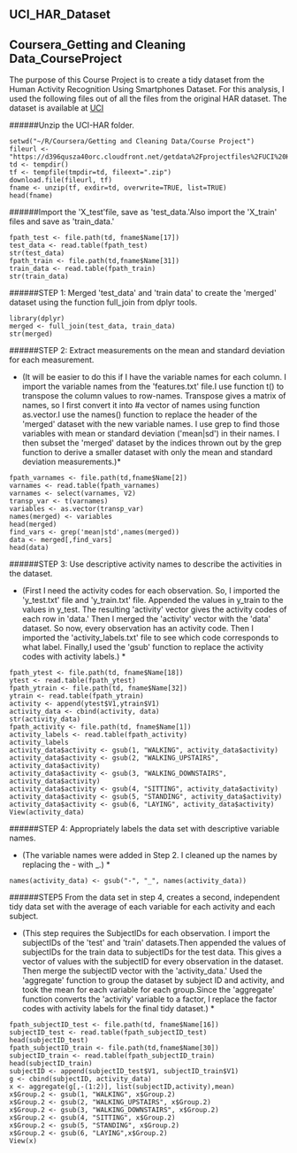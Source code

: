 ## UCI_HAR_Dataset
## Coursera_Getting and Cleaning Data_CourseProject
The purpose of this Course Project is to create a tidy dataset from the Human Activity Recognition Using Smartphones Dataset. For this analysis, I used the following files out of all the files from the original HAR dataset. 
The dataset is available at [UCI](https://archive.ics.uci.edu/ml/datasets/Human+Activity+Recognition+Using+Smartphones)

######Unzip the UCI-HAR folder. 
```
setwd("~/R/Coursera/Getting and Cleaning Data/Course Project")
fileurl <- "https://d396qusza40orc.cloudfront.net/getdata%2Fprojectfiles%2FUCI%20HAR%20Dataset.zip"
td <- tempdir()
tf <- tempfile(tmpdir=td, fileext=".zip") 
download.file(fileurl, tf)
fname <- unzip(tf, exdir=td, overwrite=TRUE, list=TRUE)
head(fname)
```
######Import the 'X_test'file, save as 'test_data.'Also import the 'X_train' files and save as 'train_data.'
```
fpath_test <- file.path(td, fname$Name[17])
test_data <- read.table(fpath_test)
str(test_data)
fpath_train <- file.path(td,fname$Name[31])
train_data <- read.table(fpath_train)
str(train_data)
```
######STEP 1: Merged 'test_data' and 'train data' to create the 'merged' dataset using the function full_join from dplyr tools.
```
library(dplyr)
merged <- full_join(test_data, train_data)
str(merged)
```
######STEP 2: Extract measurements on the mean and standard deviation for each measurement. 
* (It will be easier to do this if I have the variable names for each column. I import the variable names from the 'features.txt' file.I use function t() to transpose the column values to row-names. Transpose gives a matrix of names, so I first convert it into #a vector of names using function as.vector.I use the names() function to replace the header of the 'merged' dataset with the new variable names. I use grep to find those variables with mean or standard deviation ('mean|sd') in their names.  I then subset the 'merged' dataset by the indices thrown out by the grep function to derive a smaller dataset with only the mean and standard deviation measurements.)*
```
fpath_varnames <- file.path(td,fname$Name[2])
varnames <- read.table(fpath_varnames)
varnames <- select(varnames, V2)
transp_var <- t(varnames)
variables <- as.vector(transp_var)
names(merged) <- variables
head(merged)
find_vars <- grep('mean|std',names(merged))
data <- merged[,find_vars]
head(data)
```
######STEP 3: Use descriptive activity names to describe the activities in the dataset.
* (First I need the activity codes for each observation. So, I imported the 'y_test.txt' file and 'y_train.txt' file. Appended the values in y_train to the values in y_test. The resulting 'activity' vector gives the activity codes of each row in 'data.' Then I merged the 'activity' vector with the 'data' dataset. So now, every observation has an activity code. Then I imported the 'activity_labels.txt' file to see which code corresponds to what label. Finally,I used the 'gsub' function to replace the activity codes with activity labels.) * 
 ```
fpath_ytest <- file.path(td, fname$Name[18])
ytest <- read.table(fpath_ytest)
fpath_ytrain <- file.path(td, fname$Name[32])
ytrain <- read.table(fpath_ytrain)
activity <- append(ytest$V1,ytrain$V1)
activity_data <- cbind(activity, data)
str(activity_data)
fpath_activity <- file.path(td, fname$Name[1])
activity_labels <- read.table(fpath_activity)
activity_labels
activity_data$activity <- gsub(1, "WALKING", activity_data$activity)
activity_data$activity <- gsub(2, "WALKING_UPSTAIRS", activity_data$activity)
activity_data$activity <- gsub(3, "WALKING_DOWNSTAIRS", activity_data$activity)
activity_data$activity <- gsub(4, "SITTING", activity_data$activity)
activity_data$activity <- gsub(5, "STANDING", activity_data$activity)
activity_data$activity <- gsub(6, "LAYING", activity_data$activity)
View(activity_data)
```
######STEP 4: Appropriately labels the data set with descriptive variable names.
* (The variable names were added in Step 2. I cleaned up the names by replacing the - with _.) *
```
names(activity_data) <- gsub("-", "_", names(activity_data))
```

######STEP5 From the data set in step 4, creates a second, independent tidy data set with the average of each variable for each activity and each subject.
* (This step requires the SubjectIDs for each observation. I import the subjectIDs of the 'test' and 'train' datasets.Then appended the values of subjectIDs for the train data to subjectIDs for the test data. This gives a vector of values with the subjectID for every observation in the dataset. Then merge the subjectID vector with the 'activity_data.' Used the 'aggregate' function to group the dataset by subject ID and activity, and took the mean for each variable for each group.Since the 'aggregate' function converts the 'activity' variable to a factor, I replace the factor codes with activity labels for the final tidy dataset.) *
```
fpath_subjectID_test <- file.path(td, fname$Name[16])
subjectID_test <- read.table(fpath_subjectID_test)
head(subjectID_test)
fpath_subjectID_train <- file.path(td,fname$Name[30])
subjectID_train <- read.table(fpath_subjectID_train)
head(subjectID_train)
subjectID <- append(subjectID_test$V1, subjectID_train$V1)
g <- cbind(subjectID, activity_data)
x <- aggregate(g[,-(1:2)], list(subjectID,activity),mean)
x$Group.2 <- gsub(1, "WALKING", x$Group.2)
x$Group.2 <- gsub(2, "WALKING_UPSTAIRS", x$Group.2)
x$Group.2 <- gsub(3, "WALKING_DOWNSTAIRS", x$Group.2)
x$Group.2 <- gsub(4, "SITTING", x$Group.2)
x$Group.2 <- gsub(5, "STANDING", x$Group.2)
x$Group.2 <- gsub(6, "LAYING",x$Group.2)
View(x)
```







